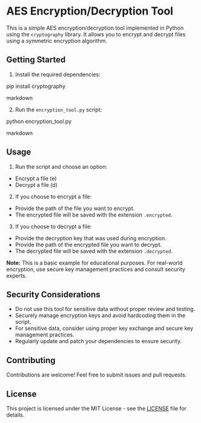 # AES Encryption/Decryption Tool

This is a simple AES encryption/decryption tool implemented in Python using the `cryptography` library. It allows you to encrypt and decrypt files using a symmetric encryption algorithm.

## Getting Started

1. Install the required dependencies:

pip install cryptography

markdown


2. Run the `encryption_tool.py` script:

python encryption_tool.py

markdown


## Usage

1. Run the script and choose an option:
- Encrypt a file (e)
- Decrypt a file (d)

2. If you choose to encrypt a file:
- Provide the path of the file you want to encrypt.
- The encrypted file will be saved with the extension `.encrypted`.

3. If you choose to decrypt a file:
- Provide the decryption key that was used during encryption.
- Provide the path of the encrypted file you want to decrypt.
- The decrypted file will be saved with the extension `.decrypted`.

**Note:** This is a basic example for educational purposes. For real-world encryption, use secure key management practices and consult security experts.

## Security Considerations

- Do not use this tool for sensitive data without proper review and testing.
- Securely manage encryption keys and avoid hardcoding them in the script.
- For sensitive data, consider using proper key exchange and secure key management practices.
- Regularly update and patch your dependencies to ensure security.

## Contributing

Contributions are welcome! Feel free to submit issues and pull requests.

## License

This project is licensed under the MIT License - see the [LICENSE](LICENSE) file for details.
